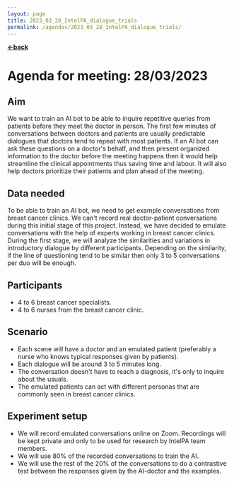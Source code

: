 ```yaml
---
layout: page
title: 2023_03_28_IntelPA_dialogue_trials
permalink: /agendas/2023_03_28_IntelPA_dialogue_trials/
---
```


[**<-back**](/agendas)  

# Agenda for meeting: 28/03/2023

## Aim

We want to train an AI bot to be able to inquire repetitive queries from patients before they meet the doctor in person. The first few minutes of conversations between doctors and patients are usually predictable dialogues that doctors tend to repeat with most patients. If an AI bot can ask these questions on a doctor's behalf, and then present organized information to the doctor before the meeting happens then it would help streamline the clinical appointments thus saving time and labour. It will also help doctors prioritize their patients and plan ahead of the meeting.

## Data needed

To be able to train an AI bot, we need to get example conversations from breast cancer clinics. We can't record real doctor-patient conversations during this initial stage of this project. Instead, we have decided to emulate conversations with the help of experts working in breast cancer clinics. During the first stage, we will analyze the similarities and variations in introductory dialogue by different participants. Depending on the similarity, if the line of questioning tend to be similar then only 3 to 5 conversations per duo will be enough.

## Participants

- 4 to 6 breast cancer specialists.
- 4 to 6 nurses from the breast cancer clinic.

## Scenario

- Each scene will have a doctor and an emulated patient (preferably a nurse who knows typical responses given by patients).
- Each dialogue will be around 3 to 5 minutes long.
- The conversation doesn't have to reach a diagnosis, it's only to inquire about the usuals.
- The emulated patients can act with different personas that are commonly seen in breast cancer clinics.

## Experiment setup

- We will record emulated conversations online on Zoom. Recordings will be kept private and only to be used for research by IntelPA team members.
- We will use 80% of the recorded conversations to train the AI.
- We will use the rest of the 20% of the conversations to do a contrastive test between the responses given by the AI-doctor and the examples.


